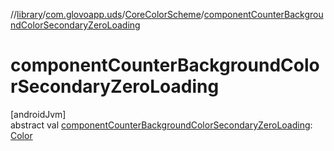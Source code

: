 //[library](../../../index.md)/[com.glovoapp.uds](../index.md)/[CoreColorScheme](index.md)/[componentCounterBackgroundColorSecondaryZeroLoading](component-counter-background-color-secondary-zero-loading.md)

# componentCounterBackgroundColorSecondaryZeroLoading

[androidJvm]\
abstract val [componentCounterBackgroundColorSecondaryZeroLoading](component-counter-background-color-secondary-zero-loading.md): [Color](https://developer.android.com/reference/kotlin/androidx/compose/ui/graphics/Color.html)
